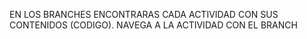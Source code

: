 EN LOS BRANCHES ENCONTRARAS CADA ACTIVIDAD CON SUS CONTENIDOS (CODIGO).
NAVEGA A LA ACTIVIDAD CON EL BRANCH
